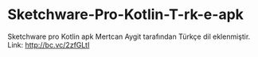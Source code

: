 # Sketchware-Pro-Kotlin-T-rk-e-apk
Sketchware pro Kotlin apk Mertcan Aygit tarafından Türkçe dil eklenmiştir.  Link: http://bc.vc/2zfGLtI 
